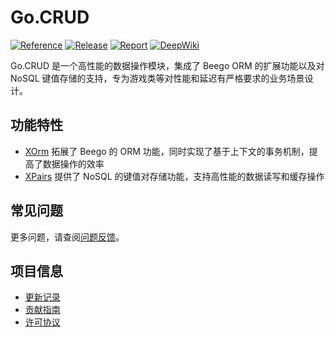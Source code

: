 # Go.CRUD

[![Reference](https://pkg.go.dev/badge/github.com/eframework-io/Go.CRUD.svg)](https://pkg.go.dev/github.com/eframework-io/Go.CRUD)
[![Release](https://img.shields.io/github/v/tag/eframework-io/Go.CRUD)](https://github.com/eframework-io/Go.CRUD/tags)
[![Report](https://goreportcard.com/badge/github.com/eframework-io/Go.CRUD)](https://goreportcard.com/report/github.com/eframework-io/Go.CRUD)
[![DeepWiki](https://img.shields.io/badge/DeepWiki-Explore-blue)](https://deepwiki.com/eframework-io/Go.CRUD)

Go.CRUD 是一个高性能的数据操作模块，集成了 Beego ORM 的扩展功能以及对 NoSQL 键值存储的支持，专为游戏类等对性能和延迟有严格要求的业务场景设计。

## 功能特性

- [XOrm](XOrm/README.md) 拓展了 Beego 的 ORM 功能，同时实现了基于上下文的事务机制，提高了数据操作的效率
- [XPairs](XPairs/README.md) 提供了 NoSQL 的键值对存储功能，支持高性能的数据读写和缓存操作

## 常见问题

更多问题，请查阅[问题反馈](CONTRIBUTING.md#问题反馈)。

## 项目信息

- [更新记录](CHANGELOG.md)
- [贡献指南](CONTRIBUTING.md)
- [许可协议](LICENSE)
